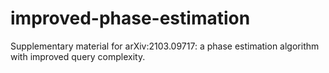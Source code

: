 # improved-phase-estimation
Supplementary material for arXiv:2103.09717: a phase estimation algorithm with improved query complexity.
